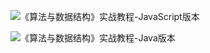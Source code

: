 
![《算法与数据结构》实战教程-JavaScript版本](https://github.com/sinner77/play-with-algorithm)

![《算法与数据结构》实战教程-Java版本](https://github.com/liuyubobobo/Play-with-Algorithms)
